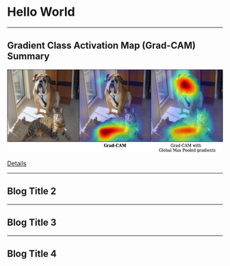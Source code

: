 # Hello World

**********

## Gradient Class Activation Map (Grad-CAM) Summary
![GradCam](img/blog/GradCam/GradCam.png)

[Details](MyBlogs/GradCam.md)

**********

## Blog Title 2


**********

## Blog Title 3

*************

## Blog Title 4